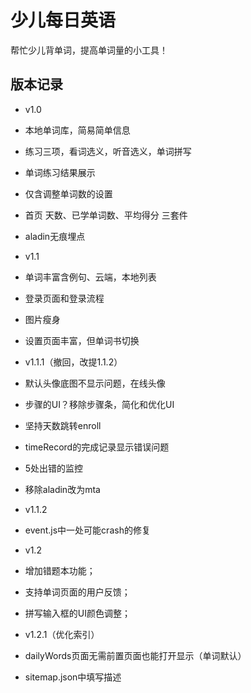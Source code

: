 # 少儿每日英语

帮忙少儿背单词，提高单词量的小工具！

## 版本记录

- v1.0
- 本地单词库，简易简单信息
- 练习三项，看词选义，听音选义，单词拼写
- 单词练习结果展示
- 仅含调整单词数的设置
- 首页 天数、已学单词数、平均得分 三套件
- aladin无痕埋点

- v1.1
- 单词丰富含例句、云端，本地列表
- 登录页面和登录流程
- 图片瘦身
- 设置页面丰富，但单词书切换

- v1.1.1（撤回，改提1.1.2）
- 默认头像底图不显示问题，在线头像
- 步骤的UI？移除步骤条，简化和优化UI
- 坚持天数跳转enroll
- timeRecord的完成记录显示错误问题
- 5处出错的监控
- 移除aladin改为mta

- v1.1.2
- event.js中一处可能crash的修复

- v1.2
- 增加错题本功能；
- 支持单词页面的用户反馈；
- 拼写输入框的UI颜色调整；

- v1.2.1（优化索引）
- dailyWords页面无需前置页面也能打开显示（单词默认）
- sitemap.json中填写描述